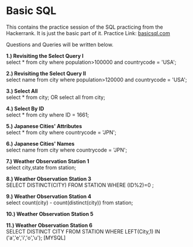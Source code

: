# Basic SQL
This contains the practice session of the SQL practicing from the Hackerrank. It is just the basic part of it. 
Practice Link: [basicsql.com](https://www.hackerrank.com/domains/sql?filters%5Bskills%5D%5B%5D=SQL%20%28Basic%29)

Questions and Queries will be written below.

**1.) Revisiting the Select Query I** \
select * from city where population>100000 and countrycode = 'USA';

**2.) Revisiting the Select Query II**\
select name from city where population>120000 and countrycode = 'USA';

**3.) Select All** \
select * from city; OR select all from city;

**4.) Select By ID** \
select * from city where ID = 1661;

**5.) Japanese Cities' Attributes**\
select * from city where countrycode = 'JPN';

**6.) Japanese Cities' Names**\
select name from city where countrycode = 'JPN';

**7.) Weather Observation Station 1**\
select city,state from station;

**8.) Weather Observation Station 3**\
SELECT DISTINCT(CITY) FROM STATION WHERE (ID%2)=0 ;

**9.) Weather Observation Station 4**\
select count(city) - count(distinct(city)) from station;

**10.) Weather Observation Station 5**


**11.) Weather Observation Station 6**\
SELECT DISTINCT CITY FROM STATION WHERE LEFT(City,1) IN ('a','e','i','o','u');   [MYSQL]


